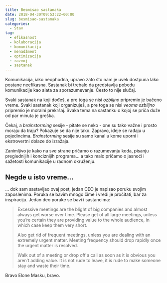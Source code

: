 ```yaml
---
title: Besmisao sastanaka
date: 2018-04-30T09:53:22+00:00
slug: besmisao-sastanaka
categories:
  - Stav
tag:
  - efikasnost
  - kolaboracija
  - komunikacija
  - menadžment
  - optimizacija
  - razvoj
  - sastanak
---
```


Komunikacija, iako neophodna, upravo zato što nam je uvek dostpuna lako postane neefikasna. Sastanak bi trebalo da predstavlja pobedu komunikacije kao alata za sporazumevanje. Često to nije slučaj.

<!--more-->

Svaki sastanak na koji dođeš, a pre toga se nisi _ozbiljno_ pripremio je bačeno vreme. Svaki sastanak koji organizuješ, a pre toga se nisi _veoma ozbiljno_ pripremio je moralni prekršaj. Svaka tema na sastanku o kojoj se priča duže od par minuta je greška.

Čekaj, a _brainstorming_ sesije - pitate se neko - one su tako važne i prosto moraju da traju? Pokazuje se da nije tako. Zapravo, ideje se rađaju u pojedincima. _Brainstorming_ sesije su samo kanal u kome uporni i ekstrovertni dolaze do izražaja.

Zanimljivo je kako na sve strane pričamo o razumevanju koda, pisanju preglednijih i konciznijih programa... a tako malo pričamo o jasnoći i sažetosti komunikacije u radnom okruženju.

## Negde u isto vreme...

... dok sam sastavljao ovaj post, jedan CEO je napisao poruku svojim zaposlenima. Poruka se bavim mnogo čime i vredi je pročitati, bar za inspiraciju. Jedan deo poruke se bavi i sastancima:

> Excessive meetings are the blight of big companies and almost always get worse over time. Please get of all large meetings, unless you’re certain they are providing value to the whole audience, in which case keep them very short.
>
> Also get rid of frequent meetings, unless you are dealing with an extremely urgent matter. Meeting frequency should drop rapidly once the urgent matter is resolved.
>
> Walk out of a meeting or drop off a call as soon as it is obvious you aren’t adding value. It is not rude to leave, it is rude to make someone stay and waste their time.

Bravo Elone Masku, bravo.
